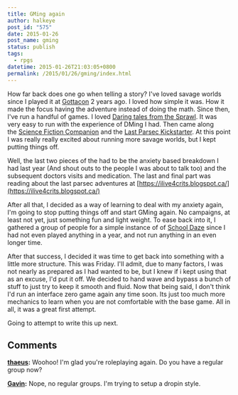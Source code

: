 ```yaml
---
title: GMing again
author: halkeye
post_id: "575"
date: 2015-01-26
post_name: gming
status: publish
tags:
  - rpgs
datetime: 2015-01-26T21:03:05+0800
permalink: /2015/01/26/gming/index.html
---
```


How far back does one go when telling a story? I've loved savage worlds since I played it at [Gottacon](https://web.archive.org/web/20150202004332/http://www.gottacon.com:80/?) 2 years ago. I loved how simple it was. How it made the focus having the adventure instead of doing the math. Since then, I've run a handful of games. I loved [Daring tales from the Sprawl](https://web.archive.org/web/20140828124209/http://rpg.drivethrustuff.com:80/product/65369/DTotSprawl-01-Family-Affair--Extraction-101). It was very easy to run with the experience of DMing I had. Then came along the [Science Fiction Companion](https://web.archive.org/web/20150113175318/http://rpg.drivethrustuff.com:80/product/125438/Savage-Worlds-Science-Fiction-Companion) and the [Last Parsec Kickstarter](https://web.archive.org/web/20150403125738/https://www.kickstarter.com/projects/545820095/the-last-parsec-savage-worlds). At this point I was really really excited about running more savage worlds, but I kept putting things off.

Well, the last two pieces of the had to be the anxiety based breakdown I had last year (And shout outs to the people I was about to talk too) and the subsequent doctors visits and medication. The last and final part was reading about the last parsec adventures at [https://ilive4crits.blogspot.ca/](https://ilive4crits.blogspot.ca/)

After all that, I decided as a way of learning to deal with my anxiety again, I'm going to stop putting things off and start GMing again. No campaigns, at least not yet, just something fun and light weight. To ease back into it, I gathered a group of people for a simple instance of of [School Daze](https://web.archive.org/web/20150805064859/http://www.sandandsteam.net/schooldaze-2/) since I had not even played anything in a year, and not run anything in an even longer time.

After that success, I decided it was time to get back into something with a little more structure. This was Friday. I'll admit, due to many factors, I was not nearly as prepared as I had wanted to be, but I knew if i kept using that as an excuse, I'd put it off. We decided to hand wave and bypass a bunch of stuff to just try to keep it smooth and fluid. Now that being said, I don't think I'd run an interface zero game again any time soon. Its just too much more mechanics to learn when you are not comfortable with the base game. All in all, it was a great first attempt.

Going to attempt to write this up next.

## Comments

**[thaeus](#5726 "2015-01-27 11:57:00"):** Woohoo! I'm glad you're roleplaying again. Do you have a regular group now?

**[Gavin](#5727 "2015-01-27 13:16:00"):** Nope, no regular groups. I'm trying to setup a dropin style.

